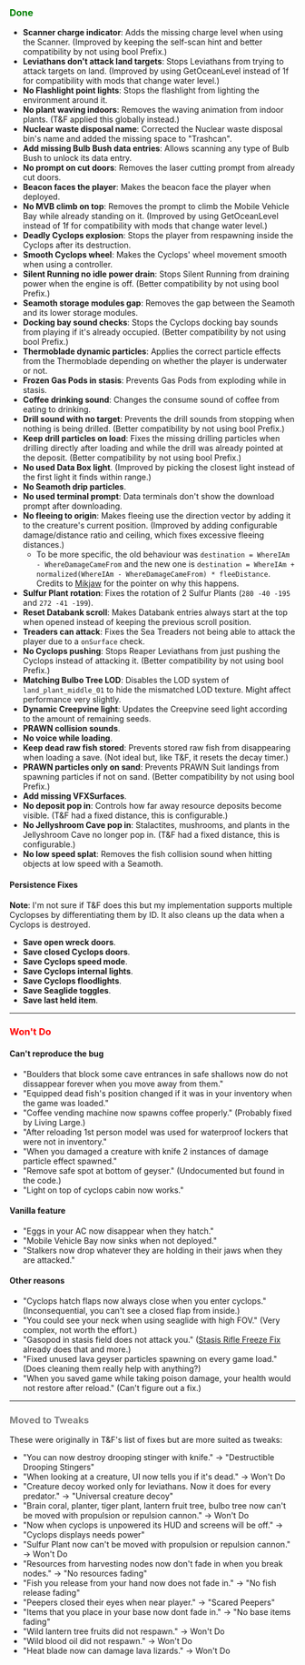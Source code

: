 ﻿### <span style="color: green;">Done</span>
- **Scanner charge indicator**: Adds the missing charge level when using the Scanner. (Improved by keeping the self-scan hint and better compatibility by not using bool Prefix.)
- **Leviathans don't attack land targets**: Stops Leviathans from trying to attack targets on land. (Improved by using GetOceanLevel instead of 1f for compatibility with mods that change water level.)
- **No Flashlight point lights**: Stops the flashlight from lighting the environment around it.
- **No plant waving indoors**: Removes the waving animation from indoor plants. (T&F applied this globally instead.)
- **Nuclear waste disposal name**: Corrected the Nuclear waste disposal bin's name and added the missing space to "Trashcan".
- **Add missing Bulb Bush data entries**: Allows scanning any type of Bulb Bush to unlock its data entry.
- **No prompt on cut doors**: Removes the laser cutting prompt from already cut doors.
- **Beacon faces the player**: Makes the beacon face the player when deployed.
- **No MVB climb on top**: Removes the prompt to climb the Mobile Vehicle Bay while already standing on it. (Improved by using GetOceanLevel instead of 1f for compatibility with mods that change water level.)
- **Deadly Cyclops explosion**: Stops the player from respawning inside the Cyclops after its destruction.
- **Smooth Cyclops wheel**: Makes the Cyclops' wheel movement smooth when using a controller.
- **Silent Running no idle power drain**: Stops Silent Running from draining power when the engine is off. (Better compatibility by not using bool Prefix.)
- **Seamoth storage modules gap**: Removes the gap between the Seamoth and its lower storage modules.
- **Docking bay sound checks**: Stops the Cyclops docking bay sounds from playing if it's already occupied. (Better compatibility by not using bool Prefix.)
- **Thermoblade dynamic particles**: Applies the correct particle effects from the Thermoblade depending on whether the player is underwater or not.
- **Frozen Gas Pods in stasis**: Prevents Gas Pods from exploding while in stasis.
- **Coffee drinking sound**: Changes the consume sound of coffee from eating to drinking.
- **Drill sound with no target**: Prevents the drill sounds from stopping when nothing is being drilled. (Better compatibility by not using bool Prefix.)
- **Keep drill particles on load**: Fixes the missing drilling particles when drilling directly after loading and while the drill was already pointed at the deposit. (Better compatibility by not using bool Prefix.)
- **No used Data Box light**. (Improved by picking the closest light instead of the first light it finds within range.)
- **No Seamoth drip particles**.
- **No used terminal prompt**: Data terminals don't show the download prompt after downloading.
- **No fleeing to origin**: Makes fleeing use the direction vector by adding it to the creature's current position. (Improved by adding configurable damage/distance ratio and ceiling, which fixes excessive fleeing distances.)
  - To be more specific, the old behaviour was `destination = WhereIAm - WhereDamageCameFrom` and the new one is `destination = WhereIAm + normalized(WhereIAm - WhereDamageCameFrom) * fleeDistance`. Credits to [Mikjaw](https://next.nexusmods.com/profile/Mikjaw) for the pointer on why this happens.
- **Sulfur Plant rotation**: Fixes the rotation of 2 Sulfur Plants (`280 -40 -195` and `272 -41 -199`).
- **Reset Databank scroll**: Makes Databank entries always start at the top when opened instead of keeping the previous scroll position.
- **Treaders can attack**: Fixes the Sea Treaders not being able to attack the player due to a `onSurface` check.
- **No Cyclops pushing**: Stops Reaper Leviathans from just pushing the Cyclops instead of attacking it. (Better compatibility by not using bool Prefix.)
- **Matching Bulbo Tree LOD**: Disables the LOD system of `land_plant_middle_01` to hide the mismatched LOD texture. Might affect performance very slightly.
- **Dynamic Creepvine light**: Updates the Creepvine seed light according to the amount of remaining seeds.
- **PRAWN collision sounds**.
- **No voice while loading**.
- **Keep dead raw fish stored**: Prevents stored raw fish from disappearing when loading a save. (Not ideal but, like T&F, it resets the decay timer.)
- **PRAWN particles only on sand**: Prevents PRAWN Suit landings from spawning particles if not on sand. (Better compatibility by not using bool Prefix.)
- **Add missing VFXSurfaces**.
- **No deposit pop in**: Controls how far away resource deposits become visible. (T&F had a fixed distance, this is configurable.)
- **No Jellyshroom Cave pop in**: Stalactites, mushrooms, and plants in the Jellyshroom Cave no longer pop in. (T&F had a fixed distance, this is configurable.)
- **No low speed splat**: Removes the fish collision sound when hitting objects at low speed with a Seamoth.
#### Persistence Fixes
**Note**: I'm not sure if T&F does this but my implementation supports multiple Cyclopses by differentiating them by ID. It also cleans up the data when a Cyclops is destroyed.
- **Save open wreck doors**.
- **Save closed Cyclops doors**.
- **Save Cyclops speed mode**.
- **Save Cyclops internal lights**.
- **Save Cyclops floodlights**.
- **Save Seaglide toggles**.
- **Save last held item**.

---

### <span style="color: red;">Won't Do</span>
#### Can't reproduce the bug
- "Boulders that block some cave entrances in safe shallows now do not dissappear forever when you move away from them."
- "Equipped dead fish's position changed if it was in your inventory when the game was loaded."
- "Coffee vending machine now spawns coffee properly." (Probably fixed by Living Large.)
- "After reloading 1st person model was used for waterproof lockers that were not in inventory."
- "When you damaged a creature with knife 2 instances of damage particle effect spawned."
- "Remove safe spot at bottom of geyser." (Undocumented but found in the code.)
- "Light on top of cyclops cabin now works."
#### Vanilla feature
- "Eggs in your AC now disappear when they hatch."
- "Mobile Vehicle Bay now sinks when not deployed."
- "Stalkers now drop whatever they are holding in their jaws when they are attacked."
#### Other reasons
- "Cyclops hatch flaps now always close when you enter cyclops." (Inconsequential, you can't see a closed flap from inside.)
- "You could see your neck when using seaglide with high FOV." (Very complex, not worth the effort.)
- "Gasopod in stasis field does not attack you." ([Stasis Rifle Freeze Fix](https://www.nexusmods.com/subnautica/mods/1255) already does that and more.)
- "Fixed unused lava geyser particles spawning on every game load." (Does cleaning them really help with anything?)
- "When you saved game while taking poison damage, your health would not restore after reload." (Can't figure out a fix.)

---

### <span style="color: grey;">Moved to Tweaks</span>
These were originally in T&F's list of fixes but are more suited as tweaks:
- "You can now destroy drooping stinger with knife." -> "Destructible Drooping Stingers"
- "When looking at a creature, UI now tells you if it's dead." -> Won't Do
- "Creature decoy worked only for leviathans. Now it does for every predator." -> "Universal creature decoy"
- "Brain coral, planter, tiger plant, lantern fruit tree, bulbo tree now can't be moved with propulsion or repulsion cannon." -> Won't Do
- "Now when cyclops is unpowered its HUD and screens will be off." -> "Cyclops displays needs power"
- "Sulfur Plant now can't be moved with propulsion or repulsion cannon." -> Won't Do
- "Resources from harvesting nodes now don't fade in when you break nodes." -> "No resources fading"
- "Fish you release from your hand now does not fade in." -> "No fish release fading"
- "Peepers closed their eyes when near player." -> "Scared Peepers"
- "Items that you place in your base now dont fade in." -> "No base items fading"
- "Wild lantern tree fruits did not respawn." -> Won't Do
- "Wild blood oil did not respawn." -> Won't Do
- "Heat blade now can damage lava lizards." -> Won't Do
